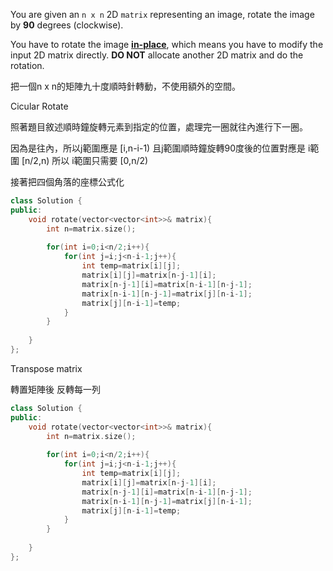 You are given an `n x n` 2D `matrix` representing an image, rotate the image by **90** degrees (clockwise).

You have to rotate the image [**in-place**](https://en.wikipedia.org/wiki/In-place_algorithm), which means you have to modify the input 2D matrix directly. **DO NOT** allocate another 2D matrix and do the rotation.

把一個n x n的矩陣九十度順時針轉動，不使用額外的空間。

Cicular Rotate

照著題目敘述順時鐘旋轉元素到指定的位置，處理完一圈就往內進行下一圈。

因為是往內，所以j範圍應是 \[i,n-i-1) 且j範圍順時鐘旋轉90度後的位置對應是 i範圍 \[n/2,n) 所以 i範圍只需要 \[0,n/2)

接著把四個角落的座標公式化

```cpp
class Solution {
public:
    void rotate(vector<vector<int>>& matrix){
        int n=matrix.size();
        
        for(int i=0;i<n/2;i++){
            for(int j=i;j<n-i-1;j++){
                int temp=matrix[i][j];
                matrix[i][j]=matrix[n-j-1][i];
                matrix[n-j-1][i]=matrix[n-i-1][n-j-1];
                matrix[n-i-1][n-j-1]=matrix[j][n-i-1];
                matrix[j][n-i-1]=temp;
            }
        }
        
    }
};
```

Transpose matrix 

轉置矩陣後  反轉每一列

```cpp
class Solution {
public:
    void rotate(vector<vector<int>>& matrix){
        int n=matrix.size();
        
        for(int i=0;i<n/2;i++){
            for(int j=i;j<n-i-1;j++){
                int temp=matrix[i][j];
                matrix[i][j]=matrix[n-j-1][i];
                matrix[n-j-1][i]=matrix[n-i-1][n-j-1];
                matrix[n-i-1][n-j-1]=matrix[j][n-i-1];
                matrix[j][n-i-1]=temp;
            }
        }
        
    }
};
```